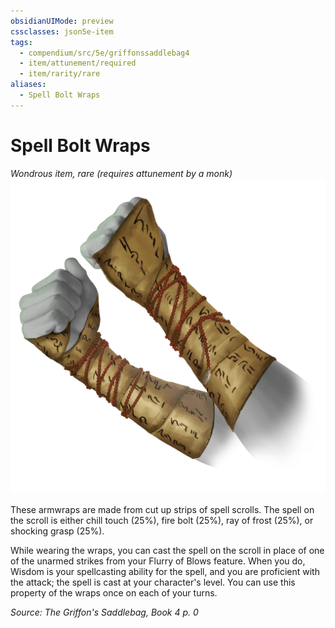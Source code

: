 ```yaml
---
obsidianUIMode: preview
cssclasses: json5e-item
tags:
  - compendium/src/5e/griffonssaddlebag4
  - item/attunement/required
  - item/rarity/rare
aliases:
  - Spell Bolt Wraps
---
```

# Spell Bolt Wraps
*Wondrous item, rare (requires attunement by a monk)*  
![](https://raw.githubusercontent.com/TheGiddyLimit/homebrew-img/main/img/GriffonsSaddlebag4/Items/Spell-Bolt-Wraps.webp#right)  


These armwraps are made from cut up strips of spell scrolls. The spell on the scroll is either chill touch (25%), fire bolt (25%), ray of frost (25%), or shocking grasp (25%).

While wearing the wraps, you can cast the spell on the scroll in place of one of the unarmed strikes from your Flurry of Blows feature. When you do, Wisdom is your spellcasting ability for the spell, and you are proficient with the attack; the spell is cast at your character's level. You can use this property of the wraps once on each of your turns.

*Source: The Griffon's Saddlebag, Book 4 p. 0*
